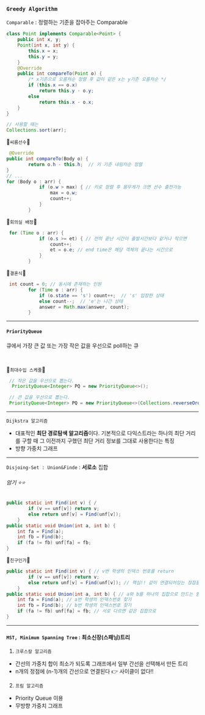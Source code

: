 ### **`Greedy Algorithm`**

`Comparable` : 정렬하는 기준을 잡아주는 Comparable
```java
class Point implements Comparable<Point> { 
    public int x, y;
    Point(int x, int y) {
        this.x = x;
        this.y = y;
    }
    @Override
    public int compareTo(Point o) { 
        /* x기준으로 오름차순 정렬 후 값이 같은 x는 y기준 오름차순 */
        if (this.x == o.x) 
            return this.y - o.y;  
        else
            return this.x - o.x;  
    }
}

// 사용할 때는 
Collections.sort(arr);
```

🦔`씨름선수`🦔
```java
 @Override
public int compareTo(Body o) {
        return o.h - this.h;  // 키 기준 내림차순 정렬
}
// ...
for (Body o : arr) {
            if (o.w > max) { // 키로 정렬 후 몸무게가 크면 선수 출전가능
                max = o.w;
                count++;
            }
        }
```

🦔`회의실 배정`🦔
```java
 for (Time o : arr) {
            if (o.s >= et) { // 전의 끝난 시간이 출발시간보다 같거나 작으면
                count++;
                et = o.e; // end time은 해당 객체의 끝나는 시간으로
            }
        }
```


🦔`결혼식`🦔
```java
 int count = 0; // 동시에 존재하는 인원
        for (Time o : arr) {
            if (o.state == 's') count++;  // 's' 입장한 상태 
            else count--;  // 'e'는 나간 상태 
            answer = Math.max(answer, count);
        }
```

----

#### `PriorityQueue` </br>
큐에서 가장 큰 값 또는 가장 작은 값을 우선으로 poll하는 큐 

</br>

🦔`최대수입 스케줄`🦔
```java
 // 작은 값을 우선으로 뽑는다.  
  PriorityQueue<Integer> PQ = new PriorityQueue<>();

 // 큰 값을 우선으로 뽑는다.  
 PriorityQueue<Integer> PQ = new PriorityQueue<>(Collections.reverseOrder()); 
```

----

`Dijkstra 알고리즘` </br>
- 대표적인 **최단 경로탐색 알고리즘**이다. 기본적으로 다익스트라는 하나의 최단 거리를 구할 때 그 이전까지 구했던 최단 거리 정보를 그대로 사용한다는 특징
- 방향 가중치 그래프

---- 

`Disjoing-Set : Union&Finde` : **서로소** 집합 </br>
###### 암기 ⭐️⭐️
```java
public static int Find(int v) { /
        if (v == unf[v]) return v;
        else return unf[v] = Find(unf[v]); 
    }
public static void Union(int a, int b) { 
    int fa = Find(a); 
    int fb = Find(b);
    if (fa != fb) unf[fa] = fb; 
}
```

🦔`친구인가`🦔
```java
public static int Find(int v) { // v번 학생의 인덱스 번호를 return
        if (v == unf[v]) return v;
        else return unf[v] = Find(unf[v]); // 핵심!! 같이 연결되어있는 정점들을 압축시키는과정
    }
public static void Union(int a, int b) { // a와 b를 하나의 집합으로 만드는 함수
    int fa = Find(a); // a번 학생의 인덱스번호 찾기
    int fb = Find(b); // b번 학생의 인덱스번호 찾기
    if (fa != fb) unf[fa] = fb; // 서로 다르면 같은 집합으로
}
```

----

#### `MST, Minimum Spanning Tree` : 최소신장(스패닝)트리 
1. `크루스칼 알고리즘`
- 간선의 가중치 합이 최소가 되도록 그래프에서 일부 간선을 선택해서 만든 트리 
- n개의 정점에 (n-1)개의 간선으로 연결된다 👉 사이클이 없다!!

2. `프림 알고리즘` 
- Priority Queue 이용 
- 무방향 가중치 그래프
